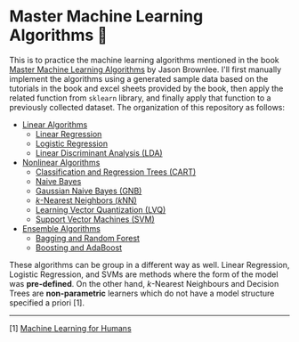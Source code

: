 # Master Machine Learning Algorithms 📕

This is to practice the machine learning algorithms mentioned in the book [Master Machine Learning Algorithms](https://machinelearningmastery.com/master-machine-learning-algorithms/) by Jason Brownlee. I'll first manually implement the algorithms using a generated sample data based on the tutorials in the book and excel sheets provided by the book, then apply the related function from `sklearn` library, and finally apply that function to a previously collected dataset. The organization of this repository as follows:  

* [Linear Algorithms](https://github.com/muscak/Master-Machine-Learning-Algorithms/tree/master/Linear-Algorithms)
  * [Linear Regression](https://github.com/muscak/Master-Machine-Learning-Algorithms/tree/master/Linear-Algorithms/Linear-Regression)
  * [Logistic Regression](https://github.com/muscak/Master-Machine-Learning-Algorithms/tree/master/Linear-Algorithms/Logistic-Regression)
  * [Linear Discriminant Analysis (LDA)](https://github.com/muscak/Master-Machine-Learning-Algorithms/tree/master/Linear-Algorithms/LDA)
* [Nonlinear Algorithms](https://github.com/muscak/Master-Machine-Learning-Algorithms/tree/master/Nonlinear-Algorithms)
  * [Classification and Regression Trees (CART)](https://github.com/muscak/Master-Machine-Learning-Algorithms/tree/master/Nonlinear-Algorithms/CART)
  * [Naive Bayes](https://github.com/muscak/Master-Machine-Learning-Algorithms/tree/master/Nonlinear-Algorithms/Naive-Bayes)
  * [Gaussian Naive Bayes (GNB)](https://github.com/muscak/Master-Machine-Learning-Algorithms/tree/master/Nonlinear-Algorithms/Gaussian-Naive-Bayes)
  * [$k$-Nearest Neighbors (*k*NN)](https://github.com/muscak/Master-Machine-Learning-Algorithms/tree/master/Nonlinear-Algorithms/k-Nearest%20Neighbors)
  * [Learning Vector Quantization (LVQ)](https://github.com/muscak/Master-Machine-Learning-Algorithms/tree/master/Nonlinear-Algorithms/Learning-Vector-Quantization)
  * [Support Vector Machines (SVM)](https://github.com/muscak/Master-Machine-Learning-Algorithms/tree/master/Nonlinear-Algorithms/Support-Vector-Machines)
* [Ensemble Algorithms](https://github.com/muscak/Master-Machine-Learning-Algorithms/tree/master/Ensemble-Algorithms)
  * [Bagging and Random Forest](https://github.com/muscak/Master-Machine-Learning-Algorithms/tree/master/Ensemble-Algorithms/Bagging)
  * [Boosting and AdaBoost](https://github.com/muscak/Master-Machine-Learning-Algorithms/tree/master/Ensemble-Algorithms/Boosting)
  
These algorithms can be group in a different way as well. Linear Regression, Logistic Regression, and SVMs are methods where the form of the model was **pre-defined**. On the other hand, $k$-Nearest Neighbours and Decision Trees are **non-parametric** learners which do not have a model structure specified a priori [1].

---

[1] [Machine Learning for Humans](https://everythingcomputerscience.com/books/Machine%20Learning%20for%20Humans.pdf)
